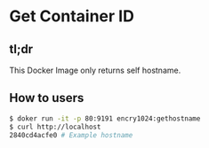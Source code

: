 # Get Container ID

## tl;dr

This Docker Image only returns self hostname. 

## How to users

```sh
$ doker run -it -p 80:9191 encry1024:gethostname
$ curl http://localhost
2840cd4acfe0 # Example hostname
```
